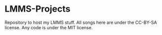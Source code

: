 # LMMS-Projects
Repository to host my LMMS stuff. All songs here are under the CC-BY-SA license. Any code is under the MIT license.
